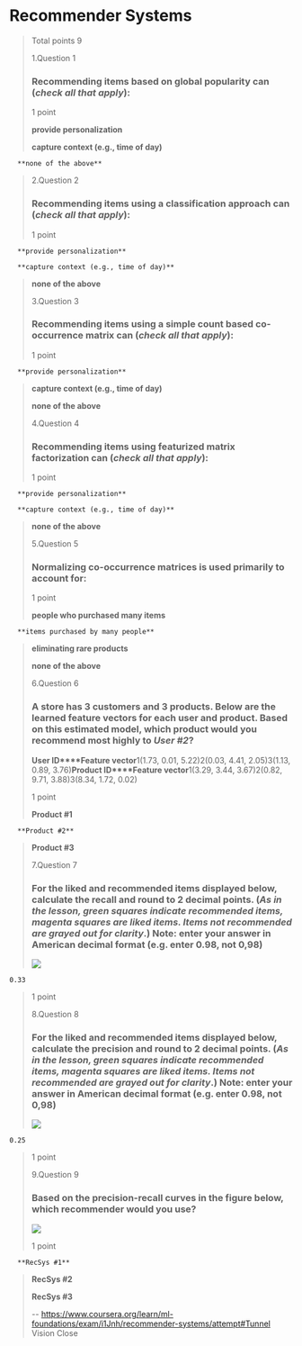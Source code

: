# Recommender Systems
> 
> Total points 9
> 
>  1.Question 1
> 
> ### Recommending items based on **global popularity** can (_check all that apply_):
> 
> 1 point 
> 
>  **provide personalization** 
> 
>  **capture context (e.g., time of day)** 
> 

      **none of the above** 
> 
>  2.Question 2
> 
> ### Recommending items using a **classification** approach can (_check all that apply_):
> 
> 1 point 
> 

      **provide personalization** 
> 

      **capture context (e.g., time of day)** 
> 
>  **none of the above** 
> 
>  3.Question 3
> 
> ### Recommending items using a **simple count based co-occurrence matrix** can (_check all that apply_):
> 
> 1 point 
> 

      **provide personalization** 
> 
>  **capture context (e.g., time of day)** 
> 
>  **none of the above** 
> 
>  4.Question 4
> 
> ### Recommending items using **featurized matrix factorization** can (_check all that apply_):
> 
> 1 point 
> 

      **provide personalization** 
> 

      **capture context (e.g., time of day)** 
> 
>  **none of the above** 
> 
>  5.Question 5
> 
> ### Normalizing co-occurrence matrices is used primarily to account for:
> 
> 1 point 
> 
>  **people who purchased many items** 
> 

      **items purchased by many people** 
> 
>  **eliminating rare products** 
> 
>  **none of the above** 
> 
>  6.Question 6
> 
> ### A store has 3 customers and 3 products. Below are the learned feature vectors for each user and product. Based on this estimated model, which product would you recommend most highly to _User #2_?
> 
> **User ID****Feature vector**1(1.73, 0.01, 5.22)2(0.03, 4.41, 2.05)3(1.13, 0.89, 3.76)**Product ID****Feature vector**1(3.29, 3.44, 3.67)2(0.82, 9.71, 3.88)3(8.34, 1.72, 0.02)
> 
> 1 point 
> 
>  **Product #1** 
> 

      **Product #2** 
> 
>  **Product #3** 
> 
>  7.Question 7
> 
> ### For the liked and recommended items displayed below, calculate the **recall** and round to 2 decimal points. (_As in the lesson, green squares indicate recommended items, magenta squares are liked items. Items not recommended are grayed out for clarity_.) Note: enter your answer in American decimal format (e.g. enter 0.98, not 0,98)
> 
> ![](https://d3c33hcgiwev3.cloudfront.net/imageAssetProxy.v1/C0Ri1FvZEeWMhg7baGhc3w_290d82e965c33e663968151f43a71743_Rec8.png?expiry=1596499200000&hmac=0H7bGkArvMweiMWgfnOUJnxsOD5twCFrZBNoKSMD_PI)
> 

    0.33
>
> 1 point 
> 
>  8.Question 8
> 
> ### For the liked and recommended items displayed below, calculate the **precision** and round to 2 decimal points. (_As in the lesson, green squares indicate recommended items, magenta squares are liked items. Items not recommended are grayed out for clarity_.) Note: enter your answer in American decimal format (e.g. enter 0.98, not 0,98)
> 
> ![](https://d3c33hcgiwev3.cloudfront.net/imageAssetProxy.v1/QkZrJ1vZEeWZgBLZEKssZQ_f80562a68423c8ffe11565327abee8c8_Rec8.png?expiry=1596499200000&hmac=2hiMbZCpxKaw0nMSS-llwudv8kxyEIGixEB2-cJaVT4)
> 

    0.25
>
> 1 point 
> 
>  9.Question 9
> 
> ### Based on the precision-recall curves in the figure below, which recommender would you use?
> 
> ![](https://d3c33hcgiwev3.cloudfront.net/imageAssetProxy.v1/JaMj1VvYEeWSuhJSxsy6bQ_648fbff528d436fc414fd485af5cb56d_Rec9.png?expiry=1596499200000&hmac=73-ku2iMokwXRqYDJJC3u4Y5yMEEJI-kFRTlMzTDPYA)
> 
> 1 point 
> 

      **RecSys #1** 
> 
>  **RecSys #2** 
> 
>  **RecSys #3**
>
> -- https://www.coursera.org/learn/ml-foundations/exam/i1Jnh/recommender-systems/attempt#Tunnel Vision Close
